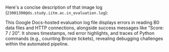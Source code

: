 Here's a concise description of that image log (`23001390@ds.study.iitm.ac.in_evaluation.log`):

This Google Docs-hosted evaluation log file displays errors in reading B0 data files and HTTP connections, alongside success messages like "Score: 7 / 20". It shows timestamps, red error highlights, and traces of Python commands (e.g., counting Bronze tickets), revealing debugging challenges within the automated pipeline.